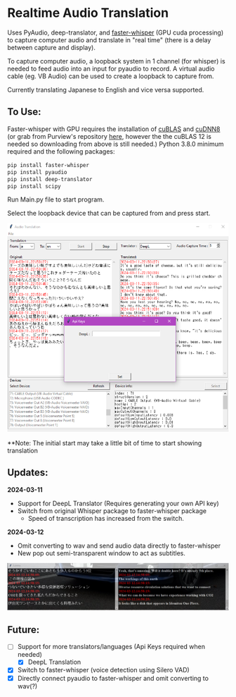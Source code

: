 # Realtime Audio Translation
 
Uses PyAudio, deep-translator, and [faster-whisper](https://github.com/SYSTRAN/faster-whisper) (GPU cuda processing) to capture computer audio and translate in "real time" (there is a delay between capture and display).

To capture computer audio, a loopback system in 1 channel (for whisper) is needed to feed audio into an input for pyaudio to record. A virtual audio cable (eg. VB Audio) can be used to create a loopback to capture from.

Currently translating Japanese to English and vice versa supported.

To Use:
----
Faster-whisper with GPU requires the installation of [cuBLAS](https://developer.nvidia.com/cublas) and [cuDNN8](https://developer.nvidia.com/cudnn)
(or grab from Purview's repository [here](https://github.com/Purfview/whisper-standalone-win/releases/tag/libs), however the the cuBLAS 12 is needed so downloading from above is still needed.)
Python 3.8.0 minimum required and the following packages:

```
pip install faster-whisper
pip install pyaudio
pip install deep-translator
pip install scipy
```

Run Main.py file to start program. 

Select the loopback device that can be captured from and press start.

![alt text](image.png)

**Note: The initial start may take a little bit of time to start showing translation

Updates:
----
**2024-03-11**
- Support for DeepL Translator (Requires generating your own API key)
- Switch from original Whisper package to faster-whisper package
    - Speed of transcription has increased from the switch.

**2024-03-12**
- Omit converting to wav and send audio data directly to faster-whisper
- New pop out semi-transparent window to act as subtitles.

![alt text](image-1.png)

Future:
----
- [ ] Support for more translators/languages (Api Keys required when needed)
    - [x] DeepL Translation
- [x] Switch to faster-whisper (voice detection using Silero VAD)
- [x] Directly connect pyaudio to faster-whisper and omit converting to wav(?)
